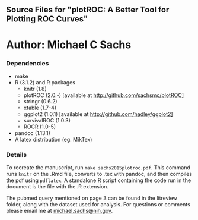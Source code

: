 Source Files for "plotROC: A Better Tool for Plotting ROC Curves"
--------------------
Author: Michael C Sachs
====================
### Dependencies

- make
- R (3.1.2) and R packages
	+ knitr (1.8)
	+ plotROC (2.0.-) [available at http://github.com/sachsmc/plotROC]
	+ stringr (0.6.2)
	+ xtable (1.7-4)
	+ ggplot2 (1.0.1) [available at http://github.com/hadley/ggplot2]
	+ survivalROC (1.0.3)
	+ ROCR (1.0-5)
- pandoc (1.13.1)
- A latex distribution (eg. MikTex)

### Details

To recreate the manuscript, run `make sachs2015plotroc.pdf`. This command runs `knitr` on the .Rmd file, converts to .tex with pandoc, and then compiles the pdf using `pdflatex`. A standalone R script containing the code run in the document is the file with the .R extension. 

The pubmed query mentioned on page 3 can be found in the litreview folder, along with the dataset used for analysis. For questions or comments please email me at michael.sachs@nih.gov. 